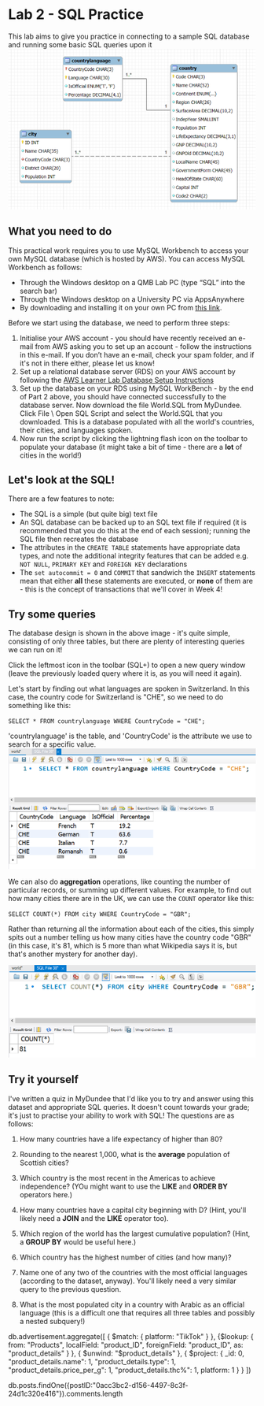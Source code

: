 # Lab 2 - SQL Practice

This lab aims to give you practice in connecting to a sample SQL database and running some basic SQL queries upon it
![The data model for the 'world database' from MySQL](countriesdb.PNG)

## What you need to do

This practical work requires you to use MySQL Workbench to access your own MySQL database
(which is hosted by AWS). You can access MySQL Workbench as follows:
- Through the Windows desktop on a QMB Lab PC (type “SQL” into the search bar)
- Through the Windows desktop on a University PC via AppsAnywhere
- By downloading and installing it on your own PC from [this link](dev.mysql.com/downloads/workbench).

Before we start using the database, we need to perform three steps:
1. Initialise your AWS account - you should have recently received an e-mail from AWS asking
you to set up an account - follow the instructions in this e-mail. If you don’t have an e-mail,
check your spam folder, and if it's not in there either, please let us know!
2. Set up a relational database server (RDS) on your AWS account by following the [AWS
Learner Lab Database Setup Instructions](lab-3-aws.md)
3. Set up the database on your RDS using MySQL WorkBench - by the end of Part 2 above, you
should have connected successfully to the database server. Now download the file
World.SQL from MyDundee. Click File \ Open SQL Script and select the
World.SQL that you downloaded. This is a database populated with all the world's countries, their cities,
and languages spoken.
4. Now run the script by clicking the lightning flash icon on the toolbar to populate your
database (it might take a bit of time - there are a **lot** of cities in the world!)

## Let's look at the SQL!
There are a few features to note:
- The SQL is a simple (but quite big) text file
- An SQL database can be backed up to an SQL text file if required (it is recommended that
you do this at the end of each session); running the SQL file then recreates the database
- The attributes in the `CREATE TABLE` statements have appropriate data types, and note the additional
integrity features that can be added e.g. `NOT NULL`, `PRIMARY KEY` and `FOREIGN KEY` declarations
- The `set autocommit = 0` and `COMMIT` that sandwich the `INSERT` statements mean that either **all** 
these statements are executed, or **none** of them are - this is the concept of transactions that we'll
cover in Week 4!

## Try some queries
The database design is shown in the above image - it's quite simple, consisting of only three tables, but
there are plenty of interesting queries we can run on it!

Click the leftmost icon in the toolbar (SQL+) to open a new query window (leave the previously
loaded query where it is, as you will need it again).

Let's start by finding out what languages are spoken in Switzerland. In this case, the country code for Switzerland
is "CHE", so we need to do something like this:

`SELECT * FROM countrylanguage WHERE CountryCode = "CHE";`

'countrylanguage' is the table, and 'CountryCode' is the attribute we use to search for a specific value. 
<img src="swiss.PNG" class="first-of-type">

We can also do **aggregation** operations, like counting the number of particular records, or summing up different values.
For example, to find out how many cities there are in the UK, we can use the `COUNT` operator like this:

`SELECT COUNT(*) FROM city WHERE CountryCode = "GBR";`

Rather than returning all the information about each of the cities, this simply spits out a number telling us how many cities
have the country code "GBR" (in this case, it's 81, which is 5 more than what Wikipedia says it is, but that's another mystery for another day).

<img src="ukcities.PNG" class="first-of-type">

## Try it yourself
I've written a quiz in MyDundee that I'd like you to try and answer using this dataset and appropriate SQL queries. It doesn't count towards your grade;
it's just to practise your ability to work with SQL! The questions are as follows:

1. How many countries have a life expectancy of higher than 80?

2. Rounding to the nearest 1,000, what is the **average** population of Scottish cities?

3. Which country is the most recent in the Americas to achieve independence? (YOu might want to use the **LIKE** and **ORDER BY** operators here.)

4. How many countries have a capital city beginning with D? (Hint, you'll likely need a **JOIN** and the **LIKE** operator too).

5. Which region of the world has the largest cumulative population? (Hint, a **GROUP BY** would be useful here.)

6. Which country has the highest number of cities (and how many)?

7. Name one of any two of the countries with the most official languages (according to the dataset, anyway). You'll likely need a very similar query to the previous question.

8. What is the most populated city in a country with Arabic as an official language (this is a difficult one that requires all three tables and possibly a nested subquery!)

db.advertisement.aggregate([
 {
 $match: { platform: "TikTok" }
 },
 {$lookup: {
 from: "Products",
 localField: "product_ID",
 foreignField: "product_ID",
 as: "product_details"
 }
 },
 {
 $unwind: "$product_details"
 },
 {
 $project: {
 _id: 0,
 "product_details.name": 1,
 "product_details.type": 1,
 "product_details.price_per_g": 1,
 "product_details.thc%": 1,
 platform: 1
 }
 }
])

db.posts.findOne({postID:"0acc3bc2-d156-4497-8c3f-24d1c320e416"}).comments.length